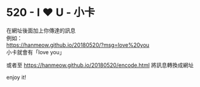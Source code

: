 # 520 - I ❤ U - 小卡
在網址後面加上你傳達的訊息  
例如：  
https://hanmeow.github.io/20180520/?msg=love%20you  
小卡就會有「love you」

或者至
https://hanmeow.github.io/20180520/encode.html
將訊息轉換成網址
  
enjoy it!

